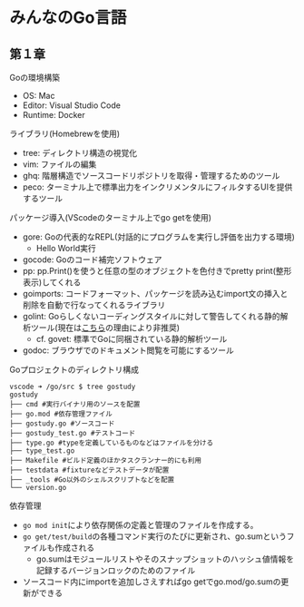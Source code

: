 # みんなのGo言語

## 第１章
Goの環境構築
- OS: Mac
- Editor: Visual Studio Code
- Runtime: Docker

ライブラリ(Homebrewを使用)
- tree: ディレクトリ構造の視覚化
- vim: ファイルの編集
- ghq: 階層構造でソースコードリポジトリを取得・管理するためのツール
- peco: ターミナル上で標準出力をインクリメンタルにフィルタするUIを提供するツール

パッケージ導入(VScodeのターミナル上でgo getを使用)
- gore: Goの代表的なREPL(対話的にプログラムを実行し評価を出力する環境)
  - Hello World実行
- gocode: Goのコード補完ソフトウェア
- pp: pp.Print()を使うと任意の型のオブジェクトを色付きでpretty print(整形表示)してくれる
- goimports: コードフォーマット、パッケージを読み込むimport文の挿入と削除を自動で行なってくれるライブラリ
- golint: Goらしくないコーディングスタイルに対して警告してくれる静的解析ツール(現在は[こちら](https://zenn.dev/sanpo_shiho/articles/09d1da9af91998)の理由により非推奨)
  - cf. govet: 標準でGoに同梱されている静的解析ツール
- godoc: ブラウザでのドキュメント閲覧を可能にするツール

Goプロジェクトのディレクトリ構成
```
vscode ➜ /go/src $ tree gostudy
gostudy
├── cmd #実行バイナリ用のソースを配置
├── go.mod #依存管理ファイル
├── gostudy.go #ソースコード
├── gostudy_test.go #テストコード
├── type.go #typeを定義しているものなどはファイルを分ける
├── type_test.go
├── Makefile #ビルド定義のほかタスクランナー的にも利用
├── testdata #fixtureなどテストデータが配置
├── _tools #Go以外のシェルスクリプトなどを配置
└── version.go
```

依存管理
- `go mod init`により依存関係の定義と管理のファイルを作成する。
- `go get/test/build`の各種コマンド実行のたびに更新され、go.sumというファイルも作成される
  - go.sumはモジュールリストやそのスナップショットのハッシュ値情報を記録するバージョンロックのためのファイル
- ソースコード内にimportを追加しさえすればgo getでgo.mod/go.sumの更新ができる



